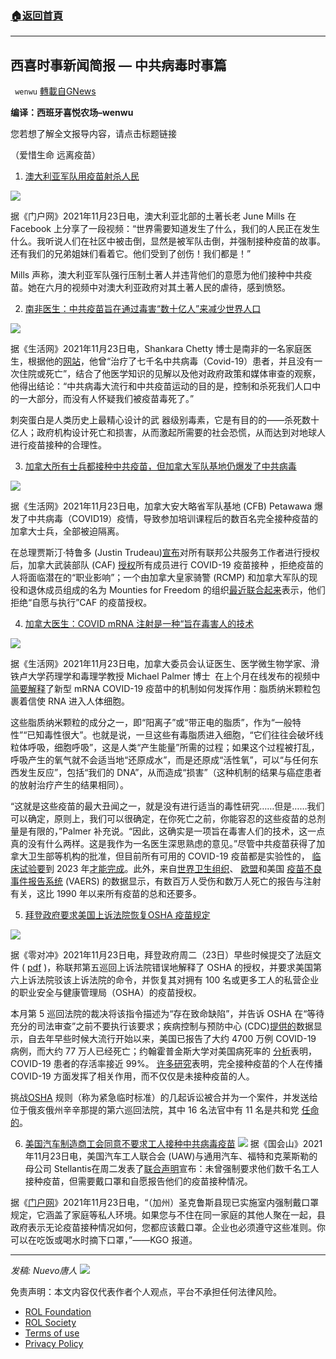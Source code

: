 ###  [:house:返回首頁](https://github.com/ourhimalayas/txt)
---


## 西喜时事新闻简报 — 中共病毒时事篇
` wenwu` [轉載自GNews](https://gnews.org/zh-hans/1690898/)

**编译：西班牙喜悦农场–wenwu**

您若想了解全文报导内容，请点击标题链接

（爱惜生命 远离疫苗）

1. [澳大利亚军队用疫苗射杀人民](https://www.thegatewaypundit.com/2021/11/killing-us-killing-people-aboriginal-elder-screams-facebook-rant-australian-military-reportedly-holds-people-shoots-vaccine-video/)

![](https://assets.gnews.org/wp-content/uploads/2021/11/image-662.png)

据《门户网》2021年11月23日电，澳大利亚北部的土著长老 June Mills 在 Facebook 上分享了一段视频：“世界需要知道发生了什么，我们的人民正在发生什么。我听说人们在社区中被击倒，显然是被军队击倒，并强制接种疫苗的故事。还有我们的兄弟姐妹们看着它。他们受到了创伤！我们都是！”

Mills 声称，澳大利亚军队强行压制土著人并违背他们的意愿为他们接种中共疫苗。她在六月的视频中对澳大利亚政府对其土著人民的虐待，感到愤怒。

2. [南非医生：中共疫苗旨在通过毒害“数十亿人”来减少世界人口](https://www.lifesitenews.com/news/jab-will-poison/)

![](https://assets.gnews.org/wp-content/uploads/2021/11/image-664.png)

据《生活网》2021年11月23日电，Shankara Chetty 博士是南非的一名家庭医生，根据他的[网站](https://wonderland.org.za/)，他曾“治疗了七千名中共病毒（Covid-19）患者，并且没有一次住院或死亡”，结合了他医学知识的见解以及他对政府政策和媒体审查的观察，他得出结论：“中共病毒大流行和中共疫苗运动的目的是，控制和杀死我们人口中的一大部分，而没有人怀疑我们被疫苗毒死了。”

刺突蛋白是人类历史上最精心设计的武 器级别毒素，它是有目的的——杀死数十亿人；政府机构设计死亡和损害，从而激起所需要的社会恐慌，从而达到对地球人进行疫苗接种的合理性。

3. [加拿大所有士兵都接种中共疫苗，但加拿大军队基地仍爆发了中共病毒](https://www.lifesitenews.com/news/covid-outbreak-hits-canadian-army-base-even-though-all-soldiers-are-fully-vaccinated/?utm_source=top_news&amp;utm_campaign=usa)

![](https://assets.gnews.org/wp-content/uploads/2021/11/image-666.png)

据《生活网》2021年11月23日电，加拿大安大略省军队基地 (CFB) Petawawa 爆发了中共病毒（COVID19）疫情，导致参加培训课程后的数百名完全接种疫苗的加拿大士兵，全部被迫隔离。

在总理贾斯汀·特鲁多 (Justin Trudeau)[宣布](https://www.lifesitenews.com/news/canada-to-mandate-covid-19-jabs-for-domestic-travel-as-well-as-for-all-federal-workers/?utm_source=featured&amp;utm_campaign=canada)对所有联邦公共服务工作者进行授权后，加拿大武装部队 (CAF) [授权](https://www.lifesitenews.com/news/canadian-military-will-mandate-coronavirus-vaccines-for-all-its-members/)所有成员进行 COVID-19 疫苗接种 ，拒绝疫苗的人将面临潜在的“职业影响”；一个由加拿大皇家骑警 (RCMP) 和加拿大军队的现役和退休成员组成的名为 Mounties for Freedom 的组织[最近联合起来](https://www.lifesitenews.com/news/active-and-retired-canadian-police-officers-warn-head-of-mounted-police-about-forced-vaccines/)表示，他们拒绝“自愿与执行”CAF 的疫苗授权。

4. [加拿大医生：COVID mRNA 注射是一种“旨在毒害人的技术](https://www.lifesitenews.com/news/covid-mrna-shots-are-a-technology-designed-to-poison-people-canadian-doctor/?utm_source=top_news&amp;utm_campaign=usa)

![](https://assets.gnews.org/wp-content/uploads/2021/11/image-668.png)

据《生活网》2021年11月23日电，加拿大委员会认证医生、医学微生物学家、滑铁卢大学药理学和毒理学教授 Michael Palmer 博士  在上个月在线发布的视频中[简要解释](https://www.youtube.com/watch?v=-N9EDHMtkUg)了新型 mRNA COVID-19 疫苗中的机制如何发挥作用：脂质纳米颗粒包裹着信使 RNA 进入人体细胞。

这些脂质纳米颗粒的成分之一，即“阳离子”或“带正电的脂质”，作为“一般特性”“已知毒性很大”。也就是说，一旦这些有毒脂质进入细胞，“它们往往会破坏线粒体呼吸，细胞呼吸”，这是人类“产生能量”所需的过程；如果这个过程被打乱，呼吸产生的氧气就不会适当地“还原成水”，而是还原成“活性氧”，可以“与任何东西发生反应”，包括“我们的 DNA”，从而造成“损害”（这种机制的结果与癌症患者的放射治疗产生的结果相同）。

“这就是这些疫苗的最大丑闻之一，就是没有进行适当的毒性研究……但是……我们可以确定，原则上，我们可以很确定，在你死亡之前，你能容忍的这些疫苗的总剂量是有限的，”Palmer 补充说。“因此，这确实是一项旨在毒害人们的技术，这一点真的没有什么两样。这是我作为一名医生深思熟虑的意见。”尽管中共疫苗获得了加拿大卫生部等机构的批准，但目前所有可用的 COVID-19 疫苗都是实验性的， [临床试验要](https://clinicaltrials.gov/ct2/show/NCT04368728?term=NCT04368728&amp;draw=2&amp;rank=1)到 2023 年[才能完成](https://clinicaltrials.gov/ct2/show/NCT04368728?term=NCT04368728&amp;draw=2&amp;rank=1)。此外，来自[世界卫生组织](https://www.lifesitenews.com/news/who-database-reports-over-2-million-potential-covid-jab-injuries-in-2021-vast-majority-in-women/)、 [欧盟](https://www.lifesitenews.com/news/covid-shots-linked-to-2-million-injuries-21766-deaths-in-europe-eu-reports/)和美国 [疫苗不良事件报告系统](https://vaersanalysis.info/2021/11/19/vaers-summary-for-covid-19-vaccines-through-11-12-2021/) (VAERS) 的数据显示，有数百万人受伤和数万人死亡的报告与注射有关，这比 1990 年以来所有疫苗的总和还要多。

5. [拜登政府要求美国上诉法院恢复OSHA 疫苗规定](https://www.zerohedge.com/political/biden-administration-asks-us-appeals-court-reinstate-osha-vaccine-rule)

![](https://assets.gnews.org/wp-content/uploads/2021/11/image-670.png)

据《零对冲》2021年11月23日电，拜登政府周二（23日）早些时候提交了法庭文件 ( [pdf](https://www.dropbox.com/s/w9c2e54doyqm82e/20211123_GovtMotDissolveStay.pdf?dl=0) )，称联邦第五巡回上诉法院错误地解释了 OSHA 的授权，并要求美国第六上诉法院驳该上诉法院的命令，并恢复其对拥有 100 名或更多工人的私营企业的职业安全与健康管理局（OSHA）的疫苗授权。

本月第 5 巡回法院的裁决将该指令描述为“存在致命缺陷”，并告诉 OSHA 在“等待充分的司法审查”之前不要执行该要求；疾病控制与预防中心 (CDC)[提供的](https://covid.cdc.gov/covid-data-tracker/#trends_dailydeaths)数据显示，自去年早些时候大流行开始以来，美国已报告了大约 4700 万例 COVID-19 病例，而大约 77 万人已经死亡；约翰霍普金斯大学对美国病死率的 [分析](https://coronavirus.jhu.edu/data/mortality)表明，COVID-19 患者的存活率接近 99%。 [许多研究](https://www.theepochtimes.com/professor-vaccinated-people-have-relevant-role-in-spreading-covid-19_4118444.html)表明，完全接种疫苗的个人在传播 COVID-19 方面发挥了相关作用，而不仅仅是未接种疫苗的人。

挑战[OSHA](https://www.theepochtimes.com/t-osha) 规则（称为紧急临时标准）的几起诉讼被合并为一个案件，并发送给位于俄亥俄州辛辛那提的第六巡回法院，其中 16 名法官中有 11 名是共和党 [任命的](https://ballotpedia.org/United_States_Court_of_Appeals_for_the_Sixth_Circuit)。

6. [美国汽车制造商工会同意不要求工人接种中共病毒疫苗](https://thehill.com/policy/healthcare/582895-us-automakers-union-agree-to-not-require-coronavirus-vaccines-for-workers?rl=1)
![](https://assets.gnews.org/wp-content/uploads/2021/11/image-671.png)
据《国会山》2021年11月23日电，美国汽车工人联合会 (UAW)与通用汽车、福特和克莱斯勒的母公司 Stellantis在周二发表了[联合声明](https://uaw.org/statement-covid-19-joint-task-regarding-voluntary-vaccination-status-disclosure-task-force-continues-strongly-recommend-vaccinations-boosters/amp/)宣布：未曾强制要求他们数千名工人接种疫苗，但需要戴口罩和自愿报告他们的疫苗接种情况。

据《[门户网](https://www.thegatewaypundit.com/2021/11/california-county-imposes-indoor-mask-mandate-includes-private-homes/)》2021年11月23日电，“（加州）圣克鲁斯县现已实施室内强制戴口罩规定，它涵盖了家庭等私人环境。如果您与不住在同一家庭的其他人聚在一起，县政府表示无论疫苗接种情况如何，您都应该戴口罩。企业也必须遵守这些准则。你可以在吃饭或喝水时摘下口罩，”——KGO 报道。

* * *

*发稿: Nuevo唐人*
![](https://assets.gnews.org/wp-content/uploads/2021/11/tempsnip132.png)




 

免责声明：本文内容仅代表作者个人观点，平台不承担任何法律风险。

- [ROL Foundation](https://rolfoundation.org/)
- [ROL Society](https://rolsociety.org/)
- [Terms of use](https://gnews.org/terms-of-use-3/)
- [Privacy Policy](https://gnews.org/privacy-policy/)
